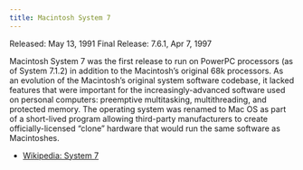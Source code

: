 ```yaml
---
title: Macintosh System 7
---
```


Released: May 13, 1991
Final Release: 7.6.1, Apr 7, 1997

Macintosh System 7 was the first release to run on PowerPC processors (as of System 7.1.2) in addition to the Macintosh’s original 68k processors. As an evolution of the Macintosh’s original system software codebase, it lacked features that were important for the increasingly-advanced software used on personal computers: preemptive multitasking, multithreading, and protected memory. The operating system was renamed to Mac OS as part of a short-lived program allowing third-party manufacturers to create officially-licensed “clone” hardware that would run the same software as Macintoshes.

- [Wikipedia: System 7](https://en.wikipedia.org/wiki/System_7)

